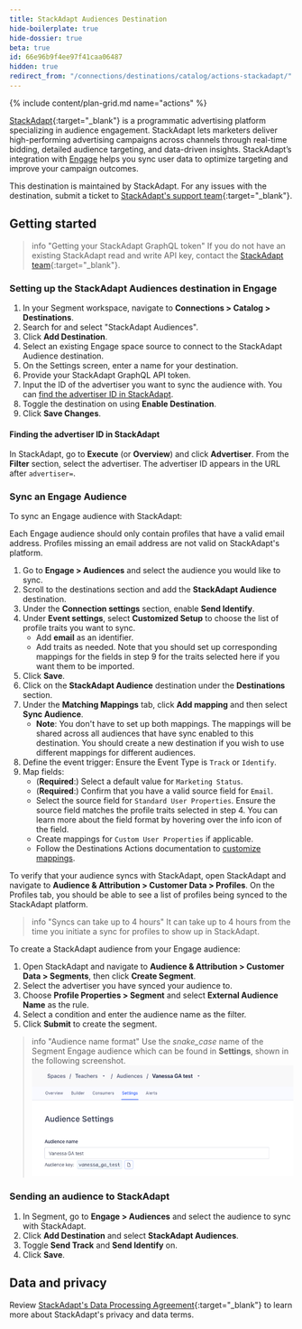 ```yaml
---
title: StackAdapt Audiences Destination
hide-boilerplate: true
hide-dossier: true
beta: true
id: 66e96b9f4ee97f41caa06487
hidden: true
redirect_from: "/connections/destinations/catalog/actions-stackadapt/"
---
```


{% include content/plan-grid.md name="actions" %}

[StackAdapt](https://www.stackadapt.com/){:target="\_blank"} is a programmatic advertising platform specializing in audience engagement. StackAdapt lets marketers deliver high-performing advertising campaigns across channels through real-time bidding, detailed audience targeting, and data-driven insights. StackAdapt’s integration with [Engage](/docs/engage/) helps you sync user data to optimize targeting and improve your campaign outcomes.

This destination is maintained by StackAdapt. For any issues with the destination, submit a ticket to [StackAdapt's support team](https://support.stackadapt.com/hc/en-us/requests/new?ticket_form_id=360006572593){:target="\_blank"}.

## Getting started

> info "Getting your StackAdapt GraphQL token"
> If you do not have an existing StackAdapt read and write API key, contact the [StackAdapt team](https://support.stackadapt.com/hc/en-us/requests/new?ticket_form_id=360006572593){:target="\_blank"}.

### Setting up the StackAdapt Audiences destination in Engage

1. In your Segment workspace, navigate to **Connections > Catalog > Destinations**.
2. Search for and select "StackAdapt Audiences".
3. Click **Add Destination**.
4. Select an existing Engage space source to connect to the StackAdapt Audience destination.
5. On the Settings screen, enter a name for your destination.
6. Provide your StackAdapt GraphQL API token.
7. Input the ID of the advertiser you want to sync the audience with. You can [find the advertiser ID in StackAdapt](#finding-the-advertiser-id-in-stackadapt).
8. Toggle the destination on using **Enable Destination**.
9. Click **Save Changes**.

#### Finding the advertiser ID in StackAdapt

In StackAdapt, go to **Execute** (or **Overview**) and click **Advertiser**.
From the **Filter** section, select the advertiser. The advertiser ID appears in the URL after `advertiser=`.

### Sync an Engage Audience

To sync an Engage audience with StackAdapt:

Each Engage audience should only contain profiles that have a valid email address. Profiles missing an email address are not valid on StackAdapt's platform.

1. Go to **Engage > Audiences** and select the audience you would like to sync.
2. Scroll to the destinations section and add the **StackAdapt Audience** destination.
3. Under the **Connection settings** section, enable **Send Identify**.
4. Under **Event settings**, select **Customized Setup** to choose the list of profile traits you want to sync.
   - Add **email** as an identifier.
   - Add traits as needed. Note that you should set up corresponding mappings for the fields in step 9 for the traits selected here if you want them to be imported.
5. Click **Save**.
6. Click on the **StackAdapt Audience** destination under the **Destinations** section.
7. Under the **Matching Mappings** tab, click **Add mapping** and then select **Sync Audience**.
   - **Note**: You don't have to set up both mappings. The mappings will be shared across all audiences that have sync enabled to this destination. You should create a new destination if you wish to use different mappings for different audiences.
8. Define the event trigger: Ensure the Event Type is `Track` or `Identify`.
9. Map fields:
   - (**Required**:) Select a default value for `Marketing Status`.
   - (**Required**:) Confirm that you have a valid source field for `Email`.
   - Select the source field for `Standard User Properties`. Ensure the source field matches the profile traits selected in step 4. You can learn more about the field format by hovering over the info icon of the field.
   - Create mappings for `Custom User Properties` if applicable.
   - Follow the Destinations Actions documentation to [customize mappings](/docs/connections/destinations/actions/#customize-mappings).

To verify that your audience syncs with StackAdapt, open StackAdapt and navigate to **Audience & Attribution > Customer Data > Profiles**. On the Profiles tab, you should be able to see a list of profiles being synced to the StackAdapt platform.

> info "Syncs can take up to 4 hours"
> It can take up to 4 hours from the time you initiate a sync for profiles to show up in StackAdapt.

To create a StackAdapt audience from your Engage audience:

1. Open StackAdapt and navigate to **Audience & Attribution > Customer Data > Segments**, then click **Create Segment**.
2. Select the advertiser you have synced your audience to.
3. Choose **Profile Properties > Segment** and select **External Audience Name** as the rule.
4. Select a condition and enter the audience name as the filter.
5. Click **Submit** to create the segment.

> info "Audience name format"
> Use the _snake_case_ name of the Segment Engage audience which can be found in **Settings**, shown in the following screenshot.
> ![Image showing sample audience settings tab](./images/audience-example.png)

### Sending an audience to StackAdapt

1. In Segment, go to **Engage > Audiences** and select the audience to sync with StackAdapt.
2. Click **Add Destination** and select **StackAdapt Audiences**.
3. Toggle **Send Track** and **Send Identify** on.
4. Click **Save**.

## Data and privacy

Review [StackAdapt's Data Processing Agreement](https://www.stackadapt.com/data-processing-agreement){:target="\_blank"} to learn more about StackAdapt's privacy and data terms.
